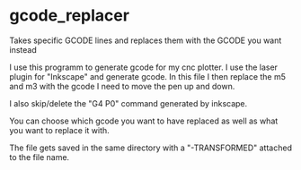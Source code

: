 # gcode_replacer
Takes specific GCODE lines and replaces them with the GCODE you want instead


I use this programm to generate gcode for my cnc plotter. I use the laser plugin for "Inkscape" and generate gcode.
In this file I then replace the m5 and m3 with the gcode I need to move the pen up and down.

I also skip/delete the "G4 P0" command generated by inkscape.

You can choose which gcode you want to have replaced as well as what you want to replace it with.

The file gets saved in the same directory with a "-TRANSFORMED" attached to the file name.
